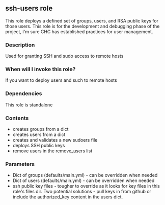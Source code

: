 ## ssh-users role
This role deploys a defined set of groups, users, and RSA public keys for those users. This role is for the development and debugging phase of the project, I'm sure CHC has established practices for user management.

### Description
Used for granting SSH and sudo access to remote hosts

### When will I invoke this role?
If you want to deploy users and such to remote hosts

### Dependencies
This role is standalone

### Contents
* creates groups from a dict
* creates users from a dict
* creates and validates a new sudoers file
* deploys SSH public keys
* remove users in the remove_users list

### Parameters
- Dict of groups (defaults/main.yml) - can be overridden when needed
- Dict of users (defaults/main.yml) - can be overridden when needed
- ssh public key files - tougher to override as it looks for key files in this role's files dir. Two potential solutions - pull keys in from github or include the authorized_key content in the users dict.
